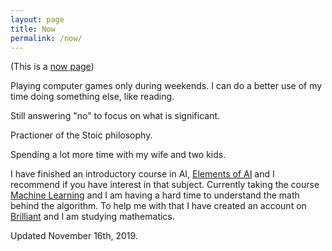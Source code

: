 ```yaml
---
layout: page
title: Now
permalink: /now/
---
```


(This is a [now page](https://nownownow.com/about))

Playing computer games only during weekends. I can do a better use of my time doing something else, like reading.

Still answering "no" to focus on what is significant.

Practioner of the Stoic philosophy.

Spending a lot more time with my wife and two kids.

I have finished an introductory course in AI, [Elements of AI](https://www.elementsofai.com) and I recommend if you have interest in that subject. Currently taking the course [Machine Learning](https://www.coursera.org/learn/machine-learning) and I am having a hard time to understand the math behind the algorithm. To help me with that I have created an account on [Brilliant](https://brilliant.org/) and I am studying mathematics.

Updated November 16th, 2019.
